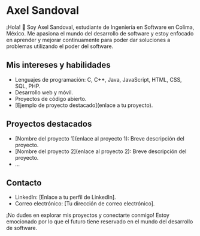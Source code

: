 # Axel Sandoval

¡Hola! 👋 Soy Axel Sandoval, estudiante de Ingeniería en Software en Colima, México. Me apasiona el mundo del desarrollo de software y estoy enfocado en aprender y mejorar continuamente para poder dar soluciones a problemas utilizando el poder del software.

## Mis intereses y habilidades

- Lenguajes de programación: C, C++, Java, JavaScript, HTML, CSS, SQL, PHP.
- Desarrollo web y móvil.
- Proyectos de código abierto.
- [Ejemplo de proyecto destacado](enlace a tu proyecto).

## Proyectos destacados

- [Nombre del proyecto 1](enlace al proyecto 1): Breve descripción del proyecto.
- [Nombre del proyecto 2](enlace al proyecto 2): Breve descripción del proyecto.
- ...

## Contacto

- LinkedIn: [Enlace a tu perfil de LinkedIn].
- Correo electrónico: [Tu dirección de correo electrónico].

¡No dudes en explorar mis proyectos y conectarte conmigo! Estoy emocionado por lo que el futuro tiene reservado en el mundo del desarrollo de software.
